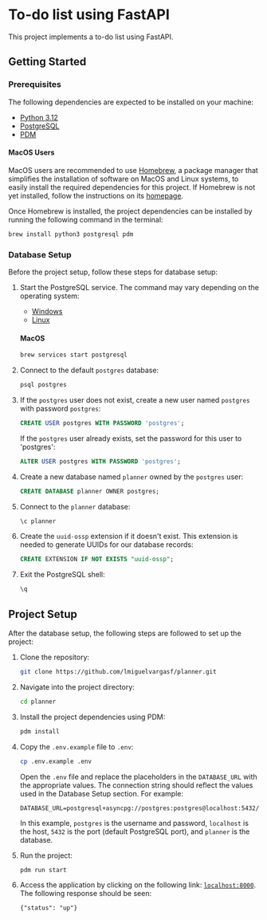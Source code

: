 # To-do list using FastAPI

This project implements a to-do list using FastAPI.

## Getting Started

### Prerequisites

The following dependencies are expected to be installed on your machine:

- [Python 3.12][python]
- [PostgreSQL][postgresql]
- [PDM][pdm]

#### MacOS Users

MacOS users are recommended to use [Homebrew][homebrew], a package manager that simplifies the installation of software on MacOS and Linux systems, to easily install the required dependencies for this project. If Homebrew is not yet installed, follow the instructions on its [homepage][homebrew].

Once Homebrew is installed, the project dependencies can be installed by running the following command in the terminal:

```bash
brew install python3 postgresql pdm
```

### Database Setup

Before the project setup, follow these steps for database setup:

1. Start the PostgreSQL service. The command may vary depending on the operating system:
    - [Windows][postgres-windows]
    - [Linux][postgres-linux]

    #### MacOS

    ```bash
    brew services start postgresql
    ```

2. Connect to the default `postgres` database:
    ```bash
    psql postgres
    ```

3. If the `postgres` user does not exist, create a new user named `postgres` with password `postgres`:
    ```sql
    CREATE USER postgres WITH PASSWORD 'postgres';
    ```
   If the `postgres` user already exists, set the password for this user to 'postgres':
    ```sql
    ALTER USER postgres WITH PASSWORD 'postgres';
    ```

4. Create a new database named `planner` owned by the `postgres` user:
    ```sql
    CREATE DATABASE planner OWNER postgres;
    ```

5. Connect to the `planner` database:
    ```sql
    \c planner
    ```

6. Create the `uuid-ossp` extension if it doesn't exist. This extension is needed to generate UUIDs for our database records:
    ```sql
    CREATE EXTENSION IF NOT EXISTS "uuid-ossp";
    ```

7. Exit the PostgreSQL shell:
    ```sql
    \q
    ```

## Project Setup

After the database setup, the following steps are followed to set up the project:

1. Clone the repository:
    ```bash
    git clone https://github.com/lmiguelvargasf/planner.git
    ```

2. Navigate into the project directory:
    ```bash
    cd planner
    ```

3. Install the project dependencies using PDM:
    ```bash
    pdm install
    ```

4. Copy the `.env.example` file to `.env`:
    ```bash
    cp .env.example .env
    ```
   Open the `.env` file and replace the placeholders in the `DATABASE_URL` with the appropriate values. The connection string should reflect the values used in the Database Setup section. For example:
    ```
    DATABASE_URL=postgresql+asyncpg://postgres:postgres@localhost:5432/planner
    ```
    In this example, `postgres` is the username and password, `localhost` is the host, `5432` is the port (default PostgreSQL port), and `planner` is the database.

5. Run the project:
    ```bash
    pdm run start
    ```

6. Access the application by clicking on the following link: [`localhost:8000`](http://localhost:8000). The following response should be seen:
    ```
    {"status": "up"}
    ```

[homebrew]: https://brew.sh/
[pdm]: https://pdm-project.org/latest/
[postgres-linux]: https://askubuntu.com/questions/1206416/how-to-start-postgresql
[postgres-windows]: https://stackoverflow.com/questions/36629963/how-can-i-start-postgresql-on-windows
[postgresql]: https://www.postgresql.org/
[python]: https://www.python.org/
